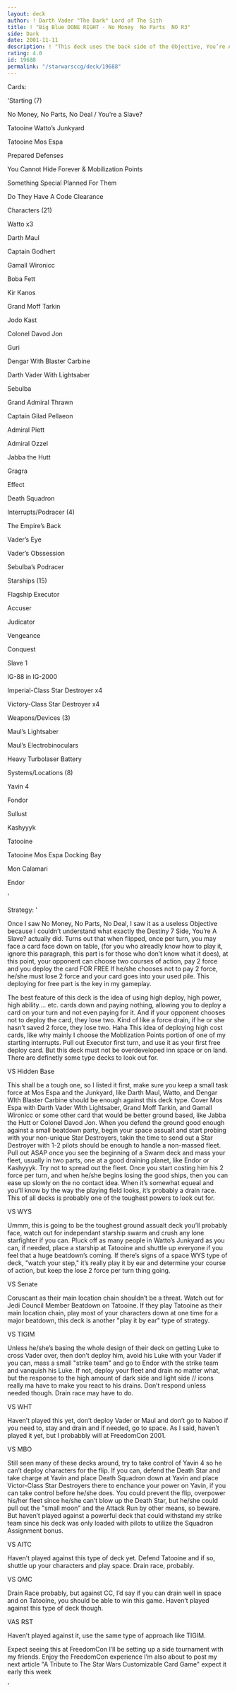 ```yaml
---
layout: deck
author: ! Darth Vader "The Dark" Lord of The Sith
title: ! "Big Blue DONE RIGHT - No Money  No Parts  NO R3"
side: Dark
date: 2001-11-11
description: ! "This deck uses the back side of the Objective, You’re A Slave to deploy cards for free and play Big Blue design at the same time. Because I’m participating in the NO REFLECTIONS III contest, NO REFLECTIONS 3 CARDS ARE USED."
rating: 4.0
id: 19688
permalink: "/starwarsccg/deck/19688"
---
```

Cards: 

'Starting (7) 

No Money, No Parts, No Deal / You’re a Slave? 

Tatooine Watto’s Junkyard 

Tatooine Mos Espa 

Prepared Defenses 

You Cannot Hide Forever & Mobilization Points 

Something Special Planned For Them 

Do They Have A Code Clearance 


Characters (21) 

Watto x3

Darth Maul

Captain Godhert

Gamall Wironicc 

Boba Fett

Kir Kanos

Grand Moff Tarkin

Jodo Kast

Colonel Davod Jon

Guri

Dengar With Blaster Carbine

Darth Vader With Lightsaber

Sebulba

Grand Admiral Thrawn

Captain Gilad Pellaeon

Admiral Piett

Admiral Ozzel

Jabba the Hutt

Gragra 


Effect 

Death Squadron 


Interrupts/Podracer (4)

The Empire’s Back

Vader’s Eye

Vader’s Obssession

Sebulba’s Podracer


Starships (15)

Flagship Executor

Accuser

Judicator

Vengeance

Conquest

Slave 1

IG-88 in IG-2000

Imperial-Class Star Destroyer x4

Victory-Class Star Destroyer x4


Weapons/Devices (3)

Maul’s Lightsaber

Maul’s Electrobinoculars

Heavy Turbolaser Battery


Systems/Locations (8)

Yavin 4

Fondor

Sullust

Kashyyyk

Tatooine

Tatooine Mos Espa Docking Bay

Mon Calamari

Endor

'

Strategy: '

Once I saw No Money, No Parts, No Deal, I saw it as a useless Objective because I couldn’t understand what exactly the Destiny 7 Side, You’re A Slave? actually did. Turns out that when flipped, once per turn, you may face a card face down on table, (for you who alreadly know how to play it, ignore this paragraph, this part is for those who don’t know what it does), at this point, your opponent can choose two courses of action, pay 2 force and you deploy the card FOR FREE If he/she chooses not to pay 2 force, he/she must lose 2 force and your card goes into your used pile. This deploying for free part is the key in my gameplay.


The best feature of this deck is the idea of using high deploy, high power, high ability.... etc. cards down and paying nothing, allowing you to deploy a card on your turn and not even paying for it. And if your opponent chooses not to deploy the card, they lose two. Kind of like a force drain, if he or she hasn’t saved 2 force, they lose two. Haha This idea of deploying high cost cards, like why mainly I choose the Moblization Points portion of one of my starting interrupts. Pull out Executor first turn, and use it as your first free deploy card. But this deck must not be overdeveloped inn space or on land. There are definetly some type decks to look out for.


VS Hidden Base


This shall be a tough one, so I listed it first, make sure you keep a small task force at Mos Espa and the Junkyard, like Darth Maul, Watto, and Dengar WIth Blaster Carbine should be enough against this deck type. Cover Mos Espa with Darth Vader WIth Lightsaber, Grand Moff Tarkin, and Gamall Wironicc or some other card that would be better ground based, like Jabba the Hutt or Colonel Davod Jon. When you defend the ground good enough against a small beatdown party, begin your space assualt and start probing with your non-unique Star Destroyers, takin the time to send out a Star Destroyer with 1-2 pilots should be enough to handle a non-massed fleet. Pull out ASAP once you see the beginning of a Swarm deck and mass your fleet, usually in two parts, one at a good draining planet, like Endor or Kashyyyk. Try not to spread out the fleet. Once you start costing him his 2 force per turn, and when he/she begins losing the good ships, then you can ease up slowly on the no contact idea. When it’s somewhat equeal and you’ll know by the way the playing field looks, it’s probably a drain race. This of all decks is probably one of the toughest powers to look out for.


VS WYS


Ummm, this is going to be the toughest ground assualt deck you’ll probably face, watch out for independant starship swarm and crush any lone starfighter if you can. Pluck off as many people in Watto’s Junkyard as you can, if needed, place a starship at Tatooine and shuttle up everyone if you feel that a huge beatdown’s coming. If there’s signs of a space WYS type of deck, "watch your step," it’s really play it by ear and determine your course of action, but keep the lose 2 force per turn thing going.


VS Senate


Coruscant as their main location chain shouldn’t be a threat. Watch out for Jedi Council Member Beatdown on Tatooine. If they play Tatooine as their main location chain, play most of your characters down at one time for a major beatdown, this deck is another "play it by ear" type of strategy.


VS TIGIM


Unless he/she’s basing the whole design of their deck on getting Luke to cross Vader over, then don’t deploy him, avoid his Luke with your Vader if you can, mass a small "strike team" and go to Endor with the strike team and vanquish his Luke. If not, deploy your fleet and drain no matter what, but the response to the high amount of dark side and light side // icons really ma have to make you react to his drains. Don’t respond unless needed though. Drain race may have to do.


VS WHT


Haven’t played this yet, don’t deploy Vader or Maul and don’t go to Naboo if you need to, stay and drain and if needed, go to space. As I said, haven’t played it yet, but I probabbly will at FreedomCon 2001.


VS MBO


Still seen many of these decks around, try to take control of Yavin 4 so he can’t deploy characters for the flip. If you can, defend the Death Star and take charge at Yavin and place Death Squadron down at Yavin and place Victor-Class Star Destroyers there to enchance your power on Yavin, if you can take control before he/she does. You could prevent the flip, overpower his/her fleet since he/she can’t blow up the Death Star, but he/she could pull out the "small moon" and the Attack Run by other means, so beware. But haven’t played against a powerful deck that could withstand my strike team since his deck was only loaded with pilots to utilize the Squadron Assignment bonus.


VS AITC


Haven’t played against this type of deck yet. Defend Tatooine and if so, shuttle up your characters and play space. Drain race, probably.


VS QMC


Drain Race probably, but against CC, I’d say if you can drain well in space and on Tatooine, you should be able to win this game. Haven’t played against this type of deck though.


VAS RST


Haven’t played against it, use the same type of approach like TIGIM.


Expect seeing this at FreedomCon I’ll be setting up a side tournament with my friends. Enjoy the FreedomCon experience I’m also about to post my next article "A Tribute to The Star Wars Customizable Card Game" expect it early this week

'
